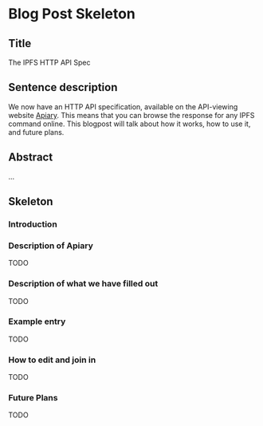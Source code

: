 # Blog Post Skeleton

## Title

The IPFS HTTP API Spec

## Sentence description

We now have an HTTP API specification, available on the API-viewing website [Apiary](https://apiary.io). This means that you can browse the response for any IPFS command online. This blogpost will talk about how it works, how to use it, and future plans.


## Abstract

...

## Skeleton

### Introduction

### Description of Apiary

TODO

### Description of what we have filled out

TODO

### Example entry

TODO

### How to edit and join in

TODO

### Future Plans

TODO
